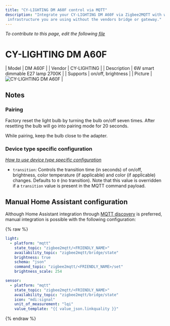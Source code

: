 ```yaml
---
title: "CY-LIGHTING DM A60F control via MQTT"
description: "Integrate your CY-LIGHTING DM A60F via Zigbee2MQTT with whatever smart home
 infrastructure you are using without the vendors bridge or gateway."
---
```


*To contribute to this page, edit the following
[file](https://github.com/Koenkk/zigbee2mqtt.io/blob/master/docs/devices/DM_A60F.md)*

# CY-LIGHTING DM A60F

| Model | DM A60F  |
| Vendor  | CY-LIGHTING  |
| Description | 6W smart dimmable E27 lamp 2700K |
| Supports | on/off, brightness |
| Picture | ![CY-LIGHTING DM A60F](../images/devices/DM-A60F.jpg) |

## Notes


### Pairing
Factory reset the light bulb by turning the bulb on/off seven times.
After resetting the bulb will go into pairing mode for 20 seconds.

While pairing, keep the bulb close to the adapter.

### Device type specific configuration
*[How to use device type specific configuration](../information/configuration.md)*

* `transition`: Controls the transition time (in seconds) of on/off, brightness,
color temperature (if applicable) and color (if applicable) changes. Defaults to `0` (no transition).
Note that this value is overridden if a `transition` value is present in the MQTT command payload.


## Manual Home Assistant configuration
Although Home Assistant integration through [MQTT discovery](../integration/home_assistant) is preferred,
manual integration is possible with the following configuration:


{% raw %}
```yaml
light:
  - platform: "mqtt"
    state_topic: "zigbee2mqtt/<FRIENDLY_NAME>"
    availability_topic: "zigbee2mqtt/bridge/state"
    brightness: true
    schema: "json"
    command_topic: "zigbee2mqtt/<FRIENDLY_NAME>/set"
    brightness_scale: 254

sensor:
  - platform: "mqtt"
    state_topic: "zigbee2mqtt/<FRIENDLY_NAME>"
    availability_topic: "zigbee2mqtt/bridge/state"
    icon: "mdi:signal"
    unit_of_measurement: "lqi"
    value_template: "{{ value_json.linkquality }}"
```
{% endraw %}


